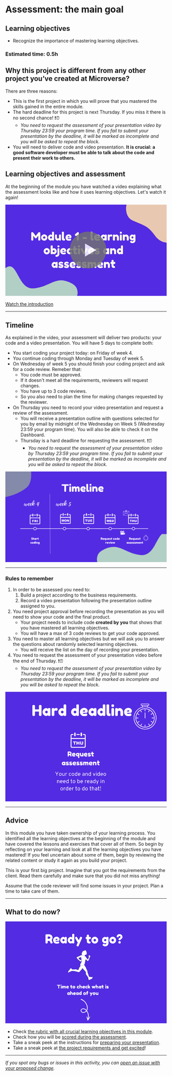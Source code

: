 

# Assessment: the main goal


## Learning objectives

- Recognize the importance of mastering learning objectives.

### Estimated time: 0.5h



## Why this project is different from any other project you’ve created at Microverse?

There are three reasons:

- This is the first project in which you will prove that you mastered the skills gained in the entire module.
- The hard deadline for this project is next Thursday. If you miss it there is no second chance!  ❗️⏰
    - *You need to request the assessment of your presentation video by Thursday 23:59 your program time. If you fail to submit your presentation by the deadline, it will be marked as incomplete and you will be asked to repeat the block.*
- You will need to deliver code and video presentation. **It is crucial: a good software developer must be able to talk about the code and present their work to others.**


## Learning objectives and assessment

At the beginning of the module you have watched a video explaining what the assessment looks like and how it uses learning objectives.
Let's watch it again!
 
[![Learning objectives and assessment](./cover.png)](https://www.canva.com/design/DAFguDagXdY/tQecrFVu_XAmYB4BsA3IXw/view?utm_content=DAFguDagXdY&utm_campaign=designshare&utm_medium=link&utm_source=recording_view)


[Watch the introduction](https://www.canva.com/design/DAFguDagXdY/tQecrFVu_XAmYB4BsA3IXw/view?utm_content=DAFguDagXdY&utm_campaign=designshare&utm_medium=link&utm_source=recording_view)


------------------------

## Timeline

As explained in the video, your assessment will deliver two products: your code and a video presentation. You will have 5 days to complete both:
- You start coding your project today: on Friday of week 4.
- You continue coding through Monday and Tuesday of week 5.
- On Wednesday of week 5 you should finish your coding project and ask for a code review. Remeber that:
    - You code must be approved.
    - If it doesn't meet all the requirements, reviewers will request changes.
    - You have up to 3 code reviews.
    - So you also need to plan the time for making changes requested by the reviewer.
- On Thursday you need to record your video presentation and request a review of the assessment.
     - You will receive a presentation outline with questions selected for you by email by midnight of the Wednesday on Week 5 (Wednesday 23:59 your program time). You will also be able to check it on the Dashboard.
     - Thursday is a hard deadline for requesting the assessment.  ❗️⏰
         - *You need to request the assessment of your presentation video by Thursday 23:59 your program time. If you fail to submit your presentation by the deadline, it will be marked as incomplete and you will be asked to repeat the block.*


![Timeline](./timeline.png)

------------------------


### Rules to remember

1. In order to be assessed you need to:
    1. Build a project according to the business requirements.
    2. Record a video presentation following the presentation outline assigned to you.
2. You need project approval before recording the presentation as you will need to show your code and the final product.
     - Your project needs to include code **created by you** that shows that you have mastered all learning objectives.
     - You will have a max of 3 code reviews to get your code approved.
4. You need to master all learning objectives but we will ask you to answer the questions about randomly selected learning objectives.
    - You will receive the list on the day of recording your presentation.
5. You need to request the assessment of your presentation video before the end of Thursday.  ❗️⏰
    - *You need to request the assessment of your presentation video by Thursday 23:59 your program time. If you fail to submit your presentation by the deadline, it will be marked as incomplete and you will be asked to repeat the block.*

  
  
  ![Deadline](./deadline.png)

------------------------


## Advice
  
In this module you have taken ownership of your learning process. You identified all the learning objectives at the beginning of the module and have covered the lessons and exercises that cover all of them. So begin by reflecting on your learning and look at all the learning objectives you have mastered! If you feel uncertain about some of them, begin by reviewing the related content or study it again as you build your project. 

This is your first big project. Imagine that you got the requirements from the client. Read them carefully and make sure that you did not miss anything!

Assume that the code reviewer will find some issues in your project. Plan a time to take care of them.

------------------------
  
 ## What to do now?
 
  ![Ready](./ready.png)

- Check [the rubric with all crucial learning objectives in this module](https://dashboard.microverse.org/student_assessments/rubrics).
- Check how you will be [scored during the assessment](https://github.com/microverseinc/curriculum-html-css/blob/main/capstone/articles/assessment_score.md).
- Take a sneak peek at the instructions for [preparing your presentation](https://github.com/microverseinc/curriculum-html-css/blob/main/capstone/presentation_rehearsals.md).
- Take a sneak peek at [the project requirements and get excited](https://github.com/microverseinc/curriculum-html-css/blob/main/capstone/business_requirements.md)!
---



*If you spot any bugs or issues in this activity, you can [open an issue with your proposed change](https://github.com/microverseinc/curriculum-transversal-skills/blob/main/git-github/articles/open_issue.md).*
